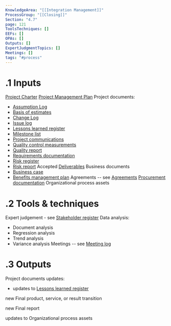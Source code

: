 ```yaml
---
KnowledgeArea: "[[Integration Management]]"
ProcessGroup: "[[Closing]]"
Section: "4.7"
page: 121
ToolsTechniques: []
EEFs: []
OPAs: []
Outputs: []
ExpertJudgmentTopics: []
Meetings: []
tags: "#process"
---
```

# .1 Inputs
[Project Charter](Project%20Charter.md)
[Project Management Plan](Project%20Management%20Plan.md)
Project documents:
* [Assumption Log](Assumption%20Log.md)
* [Basis of estimates](Basis%20of%20estimates.md)
* [Change Log](Change%20Log.md)
* [Issue log](Issue%20log.md)
* [Lessons learned register](Lessons%20learned%20register.md)
* [Milestone list](Milestone%20list.md)
* [Project communications](Project%20communications.md)
* [Quality control measurements](Quality%20control%20measurements.md)
* [Quality report](Quality%20report.md)
* [Requirements documentation](Requirements%20documentation.md)
* [Risk register](Risk%20register.md)
* [Risk report](Risk%20report.md)
Accepted [Deliverables](Deliverables.md)
Business documents
* [Business case](Business%20case.md)
* [Benefits management plan](Benefits%20management%20plan.md)
Agreements -- see [Agreements](Agreements.md)
[Procurement documentation](Procurement%20documentation.md)
Organizational process assets

# .2 Tools & techniques
Expert judgement - see [Stakeholder register](Stakeholder%20register.md)
Data analysis:
* Document analysis
* Regression analysis
* Trend analysis
* Variance analysis
Meetings -- see [Meeting log](Meeting%20log.md)

# .3 Outputs
Project documents updates:
* updates to [Lessons learned register](Lessons%20learned%20register.md)

new Final product, service, or result transition

new Final report

updates to Organizational process assets
